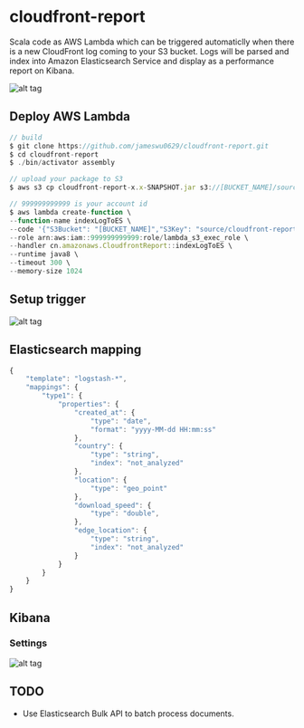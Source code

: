 # cloudfront-report

Scala code as AWS Lambda which can be triggered automaticlly when there is a new CloudFront log coming to your S3 bucket. 
Logs will be parsed and index into Amazon Elasticsearch Service and display as a performance report  on Kibana.

![alt tag](https://c8.staticflickr.com/6/5820/30383149743_dae066abdb_k.jpg)

## Deploy AWS Lambda
```javascript
// build
$ git clone https://github.com/jameswu0629/cloudfront-report.git
$ cd cloudfront-report
$ ./bin/activator assembly

// upload your package to S3
$ aws s3 cp cloudfront-report-x.x-SNAPSHOT.jar s3://[BUCKET_NAME]/source/

// 999999999999 is your account id
$ aws lambda create-function \
--function-name indexLogToES \
--code '{"S3Bucket": "[BUCKET_NAME]","S3Key": "source/cloudfront-report-x.x-SNAPSHOT.jar"}' \
--role arn:aws:iam::999999999999:role/lambda_s3_exec_role \
--handler cn.amazonaws.CloudfrontReport::indexLogToES \
--runtime java8 \
--timeout 300 \
--memory-size 1024
```

## Setup trigger
![alt tag](https://c6.staticflickr.com/6/5454/30383461733_5ae3b7e2f7_b.jpg)

## Elasticsearch mapping
```javascript
{
	"template": "logstash-*",
	"mappings": {
		"type1": {
			"properties": {
				"created_at": {
					"type": "date",
					"format": "yyyy-MM-dd HH:mm:ss"
				},
				"country": {
					"type": "string",
					"index": "not_analyzed"
				},
				"location": {
					"type": "geo_point"
				},
				"download_speed": {
					"type": "double",
				},
				"edge_location": {
					"type": "string",
					"index": "not_analyzed"
				}
			}
		}
	}
}
```

## Kibana
### Settings
![alt tag](https://c1.staticflickr.com/6/5628/31201332072_fc98b234bd_b.jpg)


## TODO
- Use Elasticsearch Bulk API to batch process documents.
